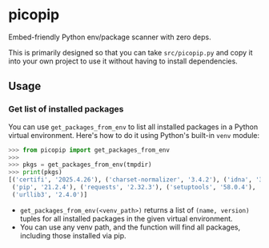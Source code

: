 # picopip

Embed-friendly Python env/package scanner with zero deps.

This is primarily designed so that you can take `src/picopip.py`
and copy it into your own project to use it without having
to install dependencies.

## Usage

### Get list of installed packages

You can use `get_packages_from_env` to list all installed packages in a Python virtual environment. Here's how to do it using Python's built-in `venv` module:

```python
>>> from picopip import get_packages_from_env
>>>
>>> pkgs = get_packages_from_env(tmpdir)
>>> print(pkgs)
[('certifi', '2025.4.26'), ('charset-normalizer', '3.4.2'), ('idna', '3.10'), 
 ('pip', '21.2.4'), ('requests', '2.32.3'), ('setuptools', '58.0.4'), 
 ('urllib3', '2.4.0')]
```

- `get_packages_from_env(<venv_path>)` returns a list of `(name, version)` tuples for all installed packages in the given virtual environment.
- You can use any venv path, and the function will find all packages, including those installed via pip.

